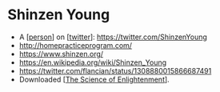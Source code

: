 # Shinzen Young

- A [[person]] on [[twitter]]: https://twitter.com/ShinzenYoung
- http://homepracticeprogram.com/
- https://www.shinzen.org/
- https://en.wikipedia.org/wiki/Shinzen_Young 
- https://twitter.com/flancian/status/1308880015866687491
- Downloaded [[The Science of Enlightenment]].

[//begin]: # "Autogenerated link references for markdown compatibility"
[person]: person "Person"
[twitter]: twitter "Twitter"
[The Science of Enlightenment]: the-science-of-enlightenment "The Science of Enlightenment"
[//end]: # "Autogenerated link references"